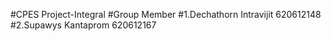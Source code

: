 #CPES Project-Integral
#Group Member
#1.Dechathorn Intravijit 620612148
#2.Supawys Kantaprom 620612167
